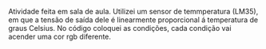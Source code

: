   Atividade feita em sala de aula. Utilizei um sensor de temmperatura (LM35), em que a tensão de saída dele é linearmente proporcional á temperatura de graus Celsius. No código coloquei as condições, cada condição vai acender uma cor rgb diferente.
